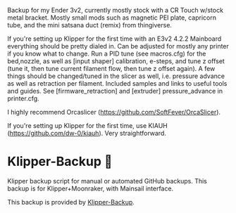 Backup for my Ender 3v2, currently mostly stock with a CR Touch w/stock metal bracket. Mostly small mods such as magnetic PEI plate, capricorn tube, and the mini satsana duct (remix) from thingiverse.

If you're setting up Klipper for the first time with an E3v2 4.2.2 Mainboard everything should be pretty dialed in. Can be adjusted for mostly any printer if you know what to change. Run a PID tune (see macros.cfg) for the bed,nozzle, as well as [input shaper] calibration, e-steps, and tune z offset (tune it, then tune current filament flow, then tune z offset again).
A few things should be changed/tuned in the slicer as well, i.e. pressure advance as well as retraction per filament. Included samples and links to useful tools and guides. See [firmware_retraction] and [extruder] pressure_advance in printer.cfg.

I highly recommend Orcaslicer (https://github.com/SoftFever/OrcaSlicer).

If you're setting up Klipper for the first time, use KIAUH (https://github.com/dw-0/kiauh). Very straightforward.

# Klipper-Backup 💾 

Klipper backup script for manual or automated GitHub backups. This backup is for Klipper+Moonraker, with Mainsail interface.

This backup is provided by [Klipper-Backup](https://github.com/Staubgeborener/klipper-backup).
